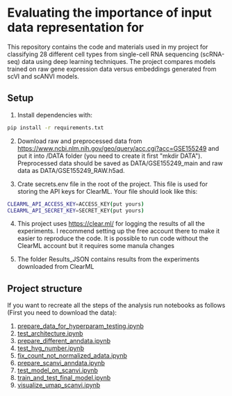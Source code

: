 # Evaluating the importance of input data representation for

This repository contains the code and materials used in my project for classifying 28 different cell types from single-cell RNA sequencing (scRNA-seq) data using deep learning techniques. The project compares models trained on raw gene expression data versus embeddings generated from scVI and scANVI models.

##  Setup
1. Install dependencies with:

```bash
pip install -r requirements.txt
```
2. Download raw and preprocessed data from https://www.ncbi.nlm.nih.gov/geo/query/acc.cgi?acc=GSE155249 and put it into /DATA folder (you need to create it first "mkdir DATA").  Preprocessed data should be saved as DATA/GSE155249_main and raw data as DATA/GSE155249_RAW.h5ad.

3. Crate secrets.env file in the root of the project. This file is used for storing the API keys for ClearML. Your file should look like this:

```bash
CLEARML_API_ACCESS_KEY=ACCESS_KEY(put yours)
CLEARML_API_SECRET_KEY=SECRET_KEY(put yours)
```

4. This project uses https://clear.ml/ for logging the results of all the experiments. I recommend setting up the free account there to make it easier to reproduce the code. It is possible to run code without the ClearML account but it requires some manula changes

5. The folder Results_JSON contains results from the experiments downloaded from ClearML

## Project structure

If you want to recreate all the steps of the analysis run notebooks as follows (First you need to download the data):

1. [prepare_data_for_hyperparam_testing.ipynb](prepare_data_for_hyperparam_testing.ipynb)
2. [test_architecture.ipynb](test_architecture.ipynb)
3. [prepare_different_anndata.ipynb](prepare_different_anndata.ipynb)
4. [test_hvg_number.ipynb](test_hvg_number.ipynb)
5. [fix_count_not_normalized_adata.ipynb](fix_count_not_normalized_adata.ipynb)
6. [prepare_scanvi_anndata.ipynb](prepare_scanvi_anndata.ipynb)
7. [test_model_on_scanvi.ipynb](test_model_on_scanvi.ipynb)
8. [train_and_test_final_model.ipynb](train_and_test_final_model.ipynb)
9. [visualize_umap_scanvi.ipynb](visualize_umap_scanvi.ipynb)
